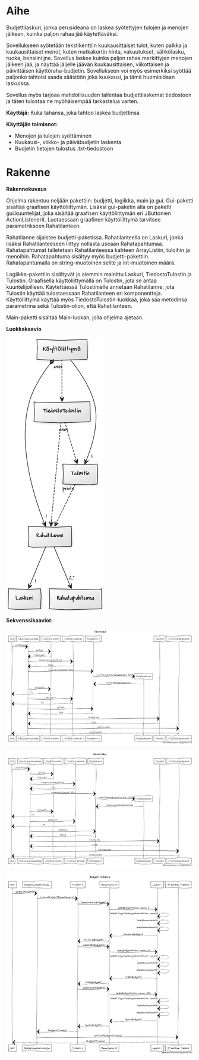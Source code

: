 # Aihe 
Budjettilaskuri, jonka perusideana on laskea syötettyjen tulojen ja menojen jälkeen, kuinka paljon rahaa jää käytettäväksi. 

Sovellukseen syötetään tekstikenttiin kuukausittaiset tulot, kuten palkka ja kuukausittaiset menot, kuten matkakortin hinta, vakuutukset, sähkölasku, ruoka, bensiini jne. Sovellus laskee kuinka paljon rahaa merkittyjen menojen jälkeen jää, ja näyttää jäljelle jäävän kuukausittaisen, viikottaisen ja päivittäisen käyttöraha-budjetin. Sovellukseen voi myös esimerkiksi syöttää paljonko tahtoisi saada säästöön joka kuukausi, ja tämä huomioidaan laskuissa. 

Sovellus myös tarjoaa mahdollisuuden tallentaa budjettilaskemat tiedostoon ja täten tulostaa ne myöhäisempää tarkastelua varten.

**Käyttäjä:** Kuka tahansa, joka tahtoo laskea budjettinsa 

**Käyttäjän toiminnot:**
* Menojen ja tulojen syöttäminen
* Kuukausi-, viikko- ja päiväbudjetin laskenta
* Budjetin tietojen tulostus .txt-tiedostoon

# Rakenne
**Rakennekuvaus** 

Ohjelma rakentuu neljään pakettiin: budjetti, logiikka, main ja gui. Gui-paketti sisältää graafisen käyttöliittymän. Lisäksi gui-paketin alla on paketti gui.kuuntelijat, joka sisältää graafisen käyttöliittymän eri JButtonien ActionListenerit. Luotaessaan graafinen käyttöliittymä tarvitsee parametrikseen Rahatilanteen. 

  Rahatilanne sijaistee budjetti-paketissa. Rahatilanteella on Laskuri, jonka lisäksi Rahatilanteeseen liittyy nollasta useaan Rahatapahtumaa. Rahatapahtumat talletetaan Rahatilanteessa kahteen ArrayListiin, tuloihin ja menoihin. Rahatapahtuma sisältyy myös budjetti-pakettiin. Rahatapahtumalla on string-muotoinen selite ja int-muotoinen määrä. 
  
  Logiikka-pakettiin sisältyvät jo aiemmin mainittu Laskuri, TiedostoTulostin ja Tulostin. Graafisella käyttöliittymällä on Tulostin, jota se antaa kuuntelijoilleen. Käytettäessä Tulostimelle annetaan Rahatilanne, jota Tulostin käyttää tulostaessaan Rahatilanteen eri komponentteja. Käyttöliittymä käyttää myös TiedostoTulostin-luokkaa, joka saa metodinsa parametrina sekä Tulostin-olion, että Rahatilanteen. 
  
  Main-paketti sisältää Main-luokan, jolla ohjelma ajetaan. 

**Luokkakaavio**

![Nykyinen luokkakaavio](viidesLuokkakaavio.png)

**Sekvenssikaaviot:**

![Tulon lisäys](tulonLisays.png)


![Menon lisäys](menonLisays.png)


![Budjetin tulostus](budjetinTulostus.png)
